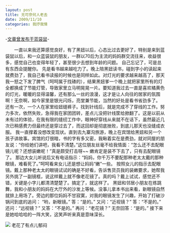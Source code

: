 ```yaml
---
layout: post
title: 无可奈何人老去
date: 2009/11/10
categories: 我抒我情
---
```


-[文章曾发布于蓝袋鼠](http://landaishu.hi2net.com/home/blog_read.asp?id=4175&blogid=77603)-



　　一直以来我还算感觉良好，有了黑妞以后，心态比过去更好了，特别是来到蓝袋鼠以后，和一众蓝袋鼠的朋友，一群以70后为主流的妈妈群交流往来，收益很多，感觉自己也变得年轻了，甚至很少去想到年龄的问题。
 自己忘记了，可是总有东西会提醒你。
 先是看书越来越吃力了。晚上陪黑妞读书，碰到字小的读起来就费劲了，我自己看书读报的时候也是同样如此。对灯光的要求越来越高了，那天我一怒之下发了脾气（呵呵属于找碴的），结果黑妞爹一个晚上就把家里所有的灯全都换成了节能灯管，导致家里立马明晃晃一片。要知道我过去一直是喜欢橘黄色的灯光，暖暖的显得温馨，还有那么一丝的浪漫，这才是让人向往的居家的氛围啊！无奈啊，如今家里是银光闪烁，亮堂兼节能，当然的好处是看书省劲多了。
 还有一次，一个人在家里给妞缝裤子。找到针线后，就是完成不了穿线的工作。努力多次，依然失败，急得我在家团团转，差点儿没把针线筐给掀翻了。这是以前从未有过的体验，在我有限的缝纫工作中，眼神好穿线从来就不在话下，虽然最近几次已稍感费力但最终还是穿过去了，而这回却是彻底挫败，到底儿那天也没缝成衣服。
 我一直撑着没想改变现状。直到去九寨沟旅游，晚上在宾馆给黑妞和另一个孩子讲故事。宾馆的灯很暗，书的字有多又密，我瞅着实在是费劲，就对同屋的朋友说：“你给她们讲吧，我看不清楚。”这位朋友丝毫不给我情面：“怎么还不去配眼镜儿呢？还想装嫩呢！”真是颇受打击呀~~
 嫩肯定是装不下去了，只有去配眼镜了。
 那边大女儿听说后又有电话指示：“妈妈，你千万不要配那种老太太戴的那种眼镜，难看死了。”呵呵看来女儿还是想让妈妈“嫩”一些。
 按照女儿的指示去配眼镜。戴上那种老太太的眼镜试试的确是不好看，告诉售货员我的装嫩要求，她帮我另外挑了一副镜框，说这样戴上就不像老花镜了。真的吗？戴上试试，感觉还不错，关键是小字儿都清清楚楚了。搞定了，就这样了。
 黑妞和邻居小朋友在练跳舞，我和小朋友的妈妈在大厅外的沙发上等候。没事儿拿本书出来看，新眼镜自然就排上用场了。旁边的那位妈妈不甘寂寞，对我的眼镜发生了兴趣，开始了打破沙锅问到底的追问：
 “哟，新眼镜。”
 答：“是的。”
 又问：“近视镜？”
 答：“不是的。”
 还问：“远视镜？”
 又答：“不是的。”
 再问：“老花镜？”
 无奈回答：“是的。”
 接下来是她哈哈哈的一阵大笑，这笑声听来真是意味深长。

![](/heiniuniu_uploads/upload20083/2009119232543942.jpg)
老花了有点儿郁闷
